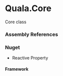 ﻿
# Quala.Core

Core class


### Assembly References

### Nuget
- Reactive Property

#### Framework
